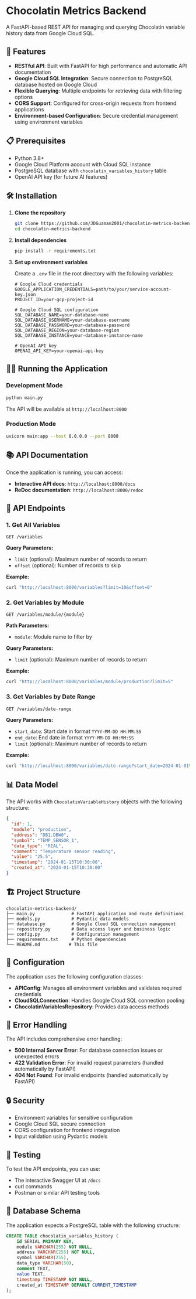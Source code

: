 ﻿# Chocolatin Metrics Backend

A FastAPI-based REST API for managing and querying Chocolatin variable history data from Google Cloud SQL.

## 🚀 Features

- **RESTful API**: Built with FastAPI for high performance and automatic API documentation
- **Google Cloud SQL Integration**: Secure connection to PostgreSQL database hosted on Google Cloud
- **Flexible Querying**: Multiple endpoints for retrieving data with filtering options
- **CORS Support**: Configured for cross-origin requests from frontend applications
- **Environment-based Configuration**: Secure credential management using environment variables

## 📋 Prerequisites

- Python 3.8+
- Google Cloud Platform account with Cloud SQL instance
- PostgreSQL database with `chocolatin_variables_history` table
- OpenAI API key (for future AI features)

## 🛠️ Installation

1. **Clone the repository**
   ```bash
   git clone https://github.com/JDGuzman2001/chocolatin-metrics-backend.git
   cd chocolatin-metrics-backend
   ```

2. **Install dependencies**
   ```bash
   pip install -r requirements.txt
   ```

3. **Set up environment variables**
   
   Create a `.env` file in the root directory with the following variables:
   ```env
   # Google Cloud credentials
   GOOGLE_APPLICATION_CREDENTIALS=path/to/your/service-account-key.json
   PROJECT_ID=your-gcp-project-id
   
   # Google Cloud SQL configuration
   SQL_DATABASE_NAME=your-database-name
   SQL_DATABASE_USERNAME=your-database-username
   SQL_DATABASE_PASSWORD=your-database-password
   SQL_DATABASE_REGION=your-database-region
   SQL_DATABASE_INSTANCE=your-database-instance-name
   
   # OpenAI API key
   OPENAI_API_KEY=your-openai-api-key
   ```

## 🏃‍♂️ Running the Application

### Development Mode
```bash
python main.py
```

The API will be available at `http://localhost:8000`

### Production Mode
```bash
uvicorn main:app --host 0.0.0.0 --port 8000
```

## 📚 API Documentation

Once the application is running, you can access:
- **Interactive API docs**: `http://localhost:8000/docs`
- **ReDoc documentation**: `http://localhost:8000/redoc`

## 🔌 API Endpoints

### 1. Get All Variables
```http
GET /variables
```

**Query Parameters:**
- `limit` (optional): Maximum number of records to return
- `offset` (optional): Number of records to skip

**Example:**
```bash
curl "http://localhost:8000/variables?limit=10&offset=0"
```

### 2. Get Variables by Module
```http
GET /variables/module/{module}
```

**Path Parameters:**
- `module`: Module name to filter by

**Query Parameters:**
- `limit` (optional): Maximum number of records to return

**Example:**
```bash
curl "http://localhost:8000/variables/module/production?limit=5"
```

### 3. Get Variables by Date Range
```http
GET /variables/date-range
```

**Query Parameters:**
- `start_date`: Start date in format `YYYY-MM-DD HH:MM:SS`
- `end_date`: End date in format `YYYY-MM-DD HH:MM:SS`
- `limit` (optional): Maximum number of records to return

**Example:**
```bash
curl "http://localhost:8000/variables/date-range?start_date=2024-01-01%2000:00:00&end_date=2024-01-31%2023:59:59&limit=20"
```

## 📊 Data Model

The API works with `ChocolatinVariableHistory` objects with the following structure:

```json
{
  "id": 1,
  "module": "production",
  "address": "DB1.DBW0",
  "symbol": "TEMP_SENSOR_1",
  "data_type": "REAL",
  "comment": "Temperature sensor reading",
  "value": "25.5",
  "timestamp": "2024-01-15T10:30:00",
  "created_at": "2024-01-15T10:30:00"
}
```

## 🏗️ Project Structure

```
chocolatin-metrics-backend/
├── main.py              # FastAPI application and route definitions
├── models.py            # Pydantic data models
├── database.py          # Google Cloud SQL connection management
├── repository.py        # Data access layer and business logic
├── config.py            # Configuration management
├── requirements.txt     # Python dependencies
└── README.md           # This file
```

## 🔧 Configuration

The application uses the following configuration classes:

- **APIConfig**: Manages all environment variables and validates required credentials
- **CloudSQLConnection**: Handles Google Cloud SQL connection pooling
- **ChocolatinVariablesRepository**: Provides data access methods

## 🚨 Error Handling

The API includes comprehensive error handling:
- **500 Internal Server Error**: For database connection issues or unexpected errors
- **422 Validation Error**: For invalid request parameters (handled automatically by FastAPI)
- **404 Not Found**: For invalid endpoints (handled automatically by FastAPI)

## 🔒 Security

- Environment variables for sensitive configuration
- Google Cloud SQL secure connection
- CORS configuration for frontend integration
- Input validation using Pydantic models

## 🧪 Testing

To test the API endpoints, you can use:
- The interactive Swagger UI at `/docs`
- curl commands
- Postman or similar API testing tools

## 📝 Database Schema

The application expects a PostgreSQL table with the following structure:

```sql
CREATE TABLE chocolatin_variables_history (
    id SERIAL PRIMARY KEY,
    module VARCHAR(255) NOT NULL,
    address VARCHAR(255) NOT NULL,
    symbol VARCHAR(255),
    data_type VARCHAR(50),
    comment TEXT,
    value TEXT,
    timestamp TIMESTAMP NOT NULL,
    created_at TIMESTAMP DEFAULT CURRENT_TIMESTAMP
);
```
